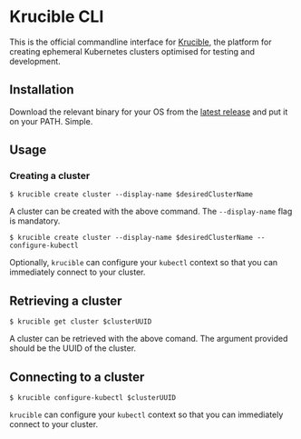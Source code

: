 Krucible CLI
============

This is the official commandline interface for
[Krucible](https://usekrucible.com), the platform for creating ephemeral
Kubernetes clusters optimised for testing and development.

Installation
------------

Download the relevant binary for your OS from the [latest
release](https://github.com/Krucible/krucible-cli/releases/latest) and put it
on your PATH. Simple.

Usage
-----

### Creating a cluster
```
$ krucible create cluster --display-name $desiredClusterName
```
A cluster can be created with the above command. The `--display-name` flag is
mandatory.

```
$ krucible create cluster --display-name $desiredClusterName --configure-kubectl
```
Optionally, `krucible` can configure your `kubectl` context so that you can
immediately connect to your cluster.

Retrieving a cluster
--------------------
```
$ krucible get cluster $clusterUUID
```
A cluster can be retrieved with the above comand. The argument provided should
be the UUID of the cluster.

Connecting to a cluster
-----------------------
```
$ krucible configure-kubectl $clusterUUID
```
`krucible` can configure your `kubectl` context so that you can immediately
connect to your cluster.
